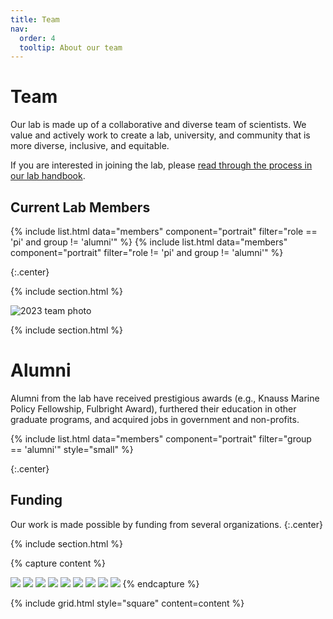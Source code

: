 ```yaml
---
title: Team
nav:
  order: 4
  tooltip: About our team
---
```


# <i class="fas fa-users"></i> Team

Our lab is made up of a collaborative and diverse team of scientists. We value and actively work to create a lab, university, and community that is more diverse, inclusive, and equitable.

If you are interested in joining the lab, please [read through the process in our lab handbook](https://quantmarineecolab.github.io/lab-manual/04-recruitment.html). 

## Current Lab Members

{% include list.html data="members" component="portrait" filter="role == 'pi' and group != 'alumni'" %}
{% include list.html data="members" component="portrait" filter="role != 'pi' and group != 'alumni'" %}

{:.center}

{% include section.html %}

![2023 team photo](/images/2023_lab_retreat_team.jpg "2023 team photo")

{% include section.html %}

# Alumni

Alumni from the lab have received prestigious awards (e.g., Knauss Marine Policy Fellowship, Fulbright Award), furthered their education in other graduate programs, and acquired jobs in government and non-profits.


{% include list.html data="members" component="portrait" filter="group == 'alumni'" style="small" %}

{:.center}


## Funding

Our work is made possible by funding from several organizations.
{:.center}

{% include section.html %}

{% capture content %}

  [![](/images/NSF_Logo.png)](https://www.nsf.gov/)
  [![](/images/Gund_logo.png)](https://www.uvm.edu/gund)
  [![](/images/fulbright-logo.png)](https://cies.org/)
  [![](/images/cdf_logo.png)](https://darwinfoundation.org/en//)
  [![](/images/unh_logo.png)](https://www.unh.edu/)
  [![](/images/nhsg-logo-blue.png)](https://seagrant.unh.edu/)
  [![](/images/prep_horiz.png)](https://prepestuaries.org/who-we-are/about-prep/)
  [![](/images/nhaes_logo.png)](https://colsa.unh.edu/new-hampshire-agricultural-experiment-station)
  [![](/images/logos/USDA_logo.png)](https://www.usda.gov/)
{% endcapture %}

{% include grid.html style="square" content=content %}
